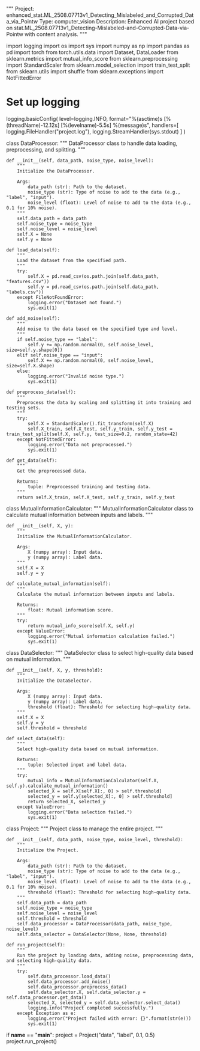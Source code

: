 """
Project: enhanced_stat.ML_2508.07713v1_Detecting_Mislabeled_and_Corrupted_Data_via_Pointw
Type: computer_vision
Description: Enhanced AI project based on stat.ML_2508.07713v1_Detecting-Mislabeled-and-Corrupted-Data-via-Pointw with content analysis.
"""

import logging
import os
import sys
import numpy as np
import pandas as pd
import torch
from torch.utils.data import Dataset, DataLoader
from sklearn.metrics import mutual_info_score
from sklearn.preprocessing import StandardScaler
from sklearn.model_selection import train_test_split
from sklearn.utils import shuffle
from sklearn.exceptions import NotFittedError

# Set up logging
logging.basicConfig(
    level=logging.INFO,
    format="%(asctime)s [%(threadName)-12.12s] [%(levelname)-5.5s]  %(message)s",
    handlers=[
        logging.FileHandler("project.log"),
        logging.StreamHandler(sys.stdout)
    ]
)

class DataProcessor:
    """
    DataProcessor class to handle data loading, preprocessing, and splitting.
    """

    def __init__(self, data_path, noise_type, noise_level):
        """
        Initialize the DataProcessor.

        Args:
            data_path (str): Path to the dataset.
            noise_type (str): Type of noise to add to the data (e.g., "label", "input").
            noise_level (float): Level of noise to add to the data (e.g., 0.1 for 10% noise).
        """
        self.data_path = data_path
        self.noise_type = noise_type
        self.noise_level = noise_level
        self.X = None
        self.y = None

    def load_data(self):
        """
        Load the dataset from the specified path.
        """
        try:
            self.X = pd.read_csv(os.path.join(self.data_path, "features.csv"))
            self.y = pd.read_csv(os.path.join(self.data_path, "labels.csv"))
        except FileNotFoundError:
            logging.error("Dataset not found.")
            sys.exit(1)

    def add_noise(self):
        """
        Add noise to the data based on the specified type and level.
        """
        if self.noise_type == "label":
            self.y += np.random.normal(0, self.noise_level, size=self.y.shape[0])
        elif self.noise_type == "input":
            self.X += np.random.normal(0, self.noise_level, size=self.X.shape)
        else:
            logging.error("Invalid noise type.")
            sys.exit(1)

    def preprocess_data(self):
        """
        Preprocess the data by scaling and splitting it into training and testing sets.
        """
        try:
            self.X = StandardScaler().fit_transform(self.X)
            self.X_train, self.X_test, self.y_train, self.y_test = train_test_split(self.X, self.y, test_size=0.2, random_state=42)
        except NotFittedError:
            logging.error("Data not preprocessed.")
            sys.exit(1)

    def get_data(self):
        """
        Get the preprocessed data.

        Returns:
            tuple: Preprocessed training and testing data.
        """
        return self.X_train, self.X_test, self.y_train, self.y_test


class MutualInformationCalculator:
    """
    MutualInformationCalculator class to calculate mutual information between inputs and labels.
    """

    def __init__(self, X, y):
        """
        Initialize the MutualInformationCalculator.

        Args:
            X (numpy array): Input data.
            y (numpy array): Label data.
        """
        self.X = X
        self.y = y

    def calculate_mutual_information(self):
        """
        Calculate the mutual information between inputs and labels.

        Returns:
            float: Mutual information score.
        """
        try:
            return mutual_info_score(self.X, self.y)
        except ValueError:
            logging.error("Mutual information calculation failed.")
            sys.exit(1)


class DataSelector:
    """
    DataSelector class to select high-quality data based on mutual information.
    """

    def __init__(self, X, y, threshold):
        """
        Initialize the DataSelector.

        Args:
            X (numpy array): Input data.
            y (numpy array): Label data.
            threshold (float): Threshold for selecting high-quality data.
        """
        self.X = X
        self.y = y
        self.threshold = threshold

    def select_data(self):
        """
        Select high-quality data based on mutual information.

        Returns:
            tuple: Selected input and label data.
        """
        try:
            mutual_info = MutualInformationCalculator(self.X, self.y).calculate_mutual_information()
            selected_X = self.X[self.X[:, 0] > self.threshold]
            selected_y = self.y[selected_X[:, 0] > self.threshold]
            return selected_X, selected_y
        except ValueError:
            logging.error("Data selection failed.")
            sys.exit(1)


class Project:
    """
    Project class to manage the entire project.
    """

    def __init__(self, data_path, noise_type, noise_level, threshold):
        """
        Initialize the Project.

        Args:
            data_path (str): Path to the dataset.
            noise_type (str): Type of noise to add to the data (e.g., "label", "input").
            noise_level (float): Level of noise to add to the data (e.g., 0.1 for 10% noise).
            threshold (float): Threshold for selecting high-quality data.
        """
        self.data_path = data_path
        self.noise_type = noise_type
        self.noise_level = noise_level
        self.threshold = threshold
        self.data_processor = DataProcessor(data_path, noise_type, noise_level)
        self.data_selector = DataSelector(None, None, threshold)

    def run_project(self):
        """
        Run the project by loading data, adding noise, preprocessing data, and selecting high-quality data.
        """
        try:
            self.data_processor.load_data()
            self.data_processor.add_noise()
            self.data_processor.preprocess_data()
            self.data_selector.X, self.data_selector.y = self.data_processor.get_data()
            selected_X, selected_y = self.data_selector.select_data()
            logging.info("Project completed successfully.")
        except Exception as e:
            logging.error("Project failed with error: {}".format(str(e)))
            sys.exit(1)


if __name__ == "__main__":
    project = Project("data", "label", 0.1, 0.5)
    project.run_project()